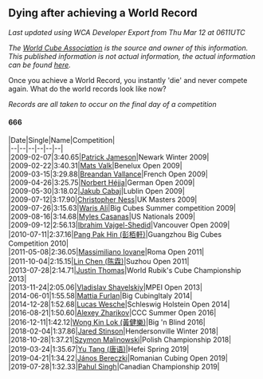 ## Dying after achieving a World Record 

*Last updated using WCA Developer Export from Thu Mar 12 at 0611UTC*

*The [World Cube Association](https://www.worldcubeassociation.org) is the source and owner of this information. This published information is not actual information, the actual information can be found [here](https://www.worldcubeassociation.org/results).*

Once you achieve a World Record, you instantly 'die' and never compete again. What do the world records look like now?

*Records are all taken to occur on the final day of a competition*

#### 666

|Date|Single|Name|Competition|  
|--|--|--|--|--|--|  
|2009-02-07|3:40.65|[Patrick Jameson](https://www.worldcubeassociation.org/persons/2007JAME01)|Newark Winter 2009|  
|2009-02-22|3:40.31|[Mats Valk](https://www.worldcubeassociation.org/persons/2007VALK01)|Benelux Open 2009|  
|2009-03-15|3:29.88|[Breandan Vallance](https://www.worldcubeassociation.org/persons/2007VALL01)|French Open 2009|  
|2009-04-26|3:25.75|[Norbert Héjja](https://www.worldcubeassociation.org/persons/2008HEJJ01)|German Open 2009|  
|2009-05-30|3:18.02|[Jakub Cabaj](https://www.worldcubeassociation.org/persons/2008CABA03)|Lublin Open 2009|  
|2009-07-12|3:17.90|[Christopher Ness](https://www.worldcubeassociation.org/persons/2007NESS01)|UK Masters 2009|  
|2009-07-26|3:15.63|[Waris Ali](https://www.worldcubeassociation.org/persons/2007ALIW01)|Big Cubes Summer competition 2009|  
|2009-08-16|3:14.68|[Myles Casanas](https://www.worldcubeassociation.org/persons/2009CASA02)|US Nationals 2009|  
|2009-09-12|2:56.13|[Ibrahim Vajgel-Shedid](https://www.worldcubeassociation.org/persons/2008VAJG01)|Vancouver Open 2009|  
|2010-07-11|2:37.16|[Pang Pak Hin (彭栢軒)](https://www.worldcubeassociation.org/persons/2009HINP01)|Guangzhou Big Cubes Competition 2010|  
|2011-05-08|2:36.05|[Massimiliano Iovane](https://www.worldcubeassociation.org/persons/2009IOVA01)|Roma Open 2011|  
|2011-10-04|2:15.15|[Lin Chen (陈霖)](https://www.worldcubeassociation.org/persons/2010CHEN20)|Suzhou Open 2011|  
|2013-07-28|2:14.71|[Justin Thomas](https://www.worldcubeassociation.org/persons/2011THOM01)|World Rubik's Cube Championship 2013|  
|2013-11-24|2:05.06|[Vladislav Shavelskiy](https://www.worldcubeassociation.org/persons/2012SHAV01)|MPEI Open 2013|  
|2014-06-01|1:55.58|[Mattia Furlan](https://www.worldcubeassociation.org/persons/2013FURL01)|Big CubingItaly 2014|  
|2014-12-28|1:52.68|[Lucas Wesche](https://www.worldcubeassociation.org/persons/2012WESC01)|Schleswig Holstein Open 2014|  
|2016-08-21|1:50.60|[Alexey Zharikov](https://www.worldcubeassociation.org/persons/2015ZHAR01)|CCC Summer Open 2016|  
|2016-12-11|1:42.12|[Wong Kin Lok (黃健樂)](https://www.worldcubeassociation.org/persons/2014LOKW01)|Big 'n Blind 2016|  
|2018-02-04|1:37.86|[Jared Stinson](https://www.worldcubeassociation.org/persons/2014STIN01)|Hendersonville Winter 2018|  
|2018-10-28|1:37.21|[Szymon Malinowski](https://www.worldcubeassociation.org/persons/2013MALI03)|Polish Championship 2018|  
|2019-03-24|1:35.67|[Yu Tang (唐语)](https://www.worldcubeassociation.org/persons/2017TANG35)|Hefei Spring 2019|  
|2019-04-21|1:34.22|[János Bereczki](https://www.worldcubeassociation.org/persons/2018BERE01)|Romanian Cubing Open 2019|  
|2019-07-28|1:32.33|[Pahul Singh](https://www.worldcubeassociation.org/persons/2016SING33)|Canadian Championship 2019|  
